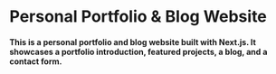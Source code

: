 # Personal Portfolio & Blog Website

#### This is a personal portfolio and blog website built with Next.js. It showcases a portfolio introduction, featured projects, a blog, and a contact form.
